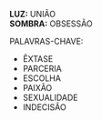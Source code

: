 **LUZ:** UNIÃO  
**SOMBRA:** OBSESSÃO

PALAVRAS-CHAVE:
- ÊXTASE
- PARCERIA
- ESCOLHA
- PAIXÃO
- SEXUALIDADE
- INDECISÃO